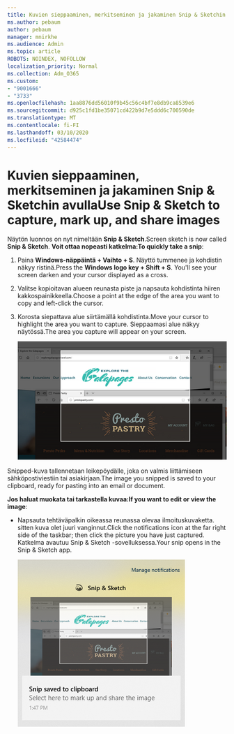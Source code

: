 ```yaml
---
title: Kuvien sieppaaminen, merkitseminen ja jakaminen Snip & Sketchin avulla
ms.author: pebaum
author: pebaum
manager: mnirkhe
ms.audience: Admin
ms.topic: article
ROBOTS: NOINDEX, NOFOLLOW
localization_priority: Normal
ms.collection: Adm_O365
ms.custom:
- "9001666"
- "3733"
ms.openlocfilehash: 1aa8876dd56010f9b45c56c4bf7e8db9ca8539e6
ms.sourcegitcommit: d925c1fd1be35071cd422b9d7e5ddd6c700590de
ms.translationtype: MT
ms.contentlocale: fi-FI
ms.lasthandoff: 03/10/2020
ms.locfileid: "42584474"
---
```

# <a name="use-snip--sketch-to-capture-mark-up-and-share-images"></a><span data-ttu-id="a1fff-102">Kuvien sieppaaminen, merkitseminen ja jakaminen Snip & Sketchin avulla</span><span class="sxs-lookup"><span data-stu-id="a1fff-102">Use Snip & Sketch to capture, mark up, and share images</span></span>

<span data-ttu-id="a1fff-103">Näytön luonnos on nyt nimeltään **Snip & Sketch**.</span><span class="sxs-lookup"><span data-stu-id="a1fff-103">Screen sketch is now called **Snip & Sketch**.</span></span> <span data-ttu-id="a1fff-104">**Voit ottaa nopeasti katkelma:**</span><span class="sxs-lookup"><span data-stu-id="a1fff-104">**To quickly take a snip**:</span></span>

1. <span data-ttu-id="a1fff-105">Paina **Windows-näppäintä + Vaihto + S**. Näyttö tummenee ja kohdistin näkyy ristinä.</span><span class="sxs-lookup"><span data-stu-id="a1fff-105">Press the **Windows logo key + Shift + S**. You'll see your screen darken and your cursor displayed as a cross.</span></span> 

2. <span data-ttu-id="a1fff-106">Valitse kopioitavan alueen reunasta piste ja napsauta kohdistinta hiiren kakkospainikkeella.</span><span class="sxs-lookup"><span data-stu-id="a1fff-106">Choose a point at the edge of the area you want to copy and left-click the cursor.</span></span> 

3. <span data-ttu-id="a1fff-107">Korosta siepattava alue siirtämällä kohdistinta.</span><span class="sxs-lookup"><span data-stu-id="a1fff-107">Move your cursor to highlight the area you want to capture.</span></span> <span data-ttu-id="a1fff-108">Sieppaamasi alue näkyy näytössä.</span><span class="sxs-lookup"><span data-stu-id="a1fff-108">The area you capture will appear on your screen.</span></span>

   ![kuva korostetusta valinnasta](media/snipone.png)

<span data-ttu-id="a1fff-110">Snipped-kuva tallennetaan leikepöydälle, joka on valmis liittämiseen sähköpostiviestiin tai asiakirjaan.</span><span class="sxs-lookup"><span data-stu-id="a1fff-110">The image you snipped is saved to your clipboard, ready for pasting into an email or document.</span></span> 

<span data-ttu-id="a1fff-111">**Jos haluat muokata tai tarkastella kuvaa:**</span><span class="sxs-lookup"><span data-stu-id="a1fff-111">**If you want to edit or view the image**:</span></span> 

- <span data-ttu-id="a1fff-112">Napsauta tehtäväpalkin oikeassa reunassa olevaa ilmoituskuvaketta. sitten kuva olet juuri vanginnut.</span><span class="sxs-lookup"><span data-stu-id="a1fff-112">Click the notifications icon at the far right side of the taskbar; then click the picture you have just captured.</span></span> <span data-ttu-id="a1fff-113">Katkelma avautuu Snip & Sketch -sovelluksessa.</span><span class="sxs-lookup"><span data-stu-id="a1fff-113">Your snip opens in the Snip & Sketch app.</span></span>

   ![kuva kuvan näyttämisestä leikkaussovelluksessa](media/sniptwo.png)
